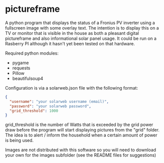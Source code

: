# pictureframe

A python program that displays the status of a Fronius PV inverter
using a fullscreen image with some overlay text. The intention is to display this on 
a TV or monitor that is visible in the house as both a pleasant digital pictureframe
and also informational solar panel usage. It could be run on a Rasberry PI although
it hasn't yet been tested on that hardware.

Required python modules:

- pygame
- requests
- Pillow
- beautifulsoup4

Configuration is via a solarweb.json file with the following format:

```json
{
  "username": "your solarweb username (email)",
  "password": "your solarweb password",
  "grid_threshold": 1000
}
```

grid_threshold is the number of Watts that is exceeded by the grid power draw before
the program will start displaying pictures from the "grid" folder. The idea is to
alert / inform the household when a certain amount of power is being used.

Images are not distributed with this software so you will need to download your own
for the images subfolder (see the README files for suggestions)
